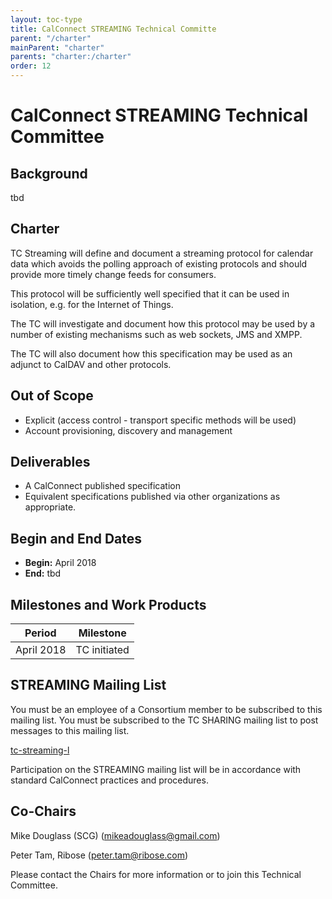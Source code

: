 ```yaml
---
layout: toc-type
title: CalConnect STREAMING Technical Committe
parent: "/charter"
mainParent: "charter"
parents: "charter:/charter"
order: 12
---
```


# CalConnect STREAMING Technical Committee

## Background

tbd

## Charter

TC Streaming will define and document a streaming protocol for calendar data which avoids the polling approach of existing protocols and should provide more timely change feeds for consumers.

This protocol will be sufficiently well specified that it can be used in isolation, e.g. for the Internet of Things.

The TC will investigate and document how this protocol may be used by a number of existing mechanisms such as web sockets, JMS and XMPP.

The TC will also document how this specification may be used as an adjunct to CalDAV and other protocols.

## Out of Scope 

- Explicit (access control - transport specific methods will be used)
- Account provisioning, discovery and management
 
## Deliverables

- A CalConnect published specification
- Equivalent specifications published via other organizations as appropriate.


## Begin and End Dates

* **Begin:** April 2018
* **End:** tbd

## Milestones and Work Products

| Period | Milestone |
| --- | --- |
| April 2018 |	TC initiated |

## STREAMING Mailing List

You must be an employee of a Consortium member to be subscribed to this mailing list.
You must be subscribed to the TC SHARING mailing list to post messages to this mailing list.

[tc-streaming-l](mailto:tc-streaming-l@lists.calconnect.org)

Participation on the STREAMING mailing list will be in accordance with standard CalConnect practices and procedures.

## Co-Chairs 

Mike Douglass (SCG) ([mikeadouglass@gmail.com](mailto:mikeadouglass@gmail.com))

Peter Tam, Ribose ([peter.tam@ribose.com](mailto:peter.tam@ribose.com))

Please contact the Chairs for more information or to join this Technical Committee.
